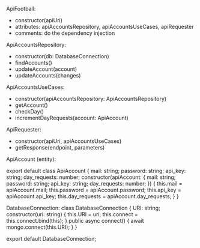 ApiFootball:

- constructor(apiUri)
- attributes: apiAccountsRepository, apiAccountsUseCases, apiRequester
- comments: do the dependency injection

ApiAccountsRepository:

- constructor(db: DatabaseConnection)
- findAccounts()
- updateAccount(account)
- updateAccounts(changes)

ApiAccountsUseCases:

- constructor(apiAccountsRepository: ApiAccountsRepository)
- getAccount()
- checkDay()
- incrementDayRequests(account: ApiAccount)

ApiRequester:

- constructor(apiUri, apiAccountsUseCases)
- getResponse(endpoint, parameters)

ApiAccount (entity):

export default class ApiAccount {
mail: string;
password: string;
api_key: string;
day_requests: number;
constructor(apiAccount: {
mail: string;
password: string;
api_key: string;
day_requests: number;
}) {
this.mail = apiAccount.mail;
this.password = apiAccount.password;
this.api_key = apiAccount.api_key;
this.day_requests = apiAccount.day_requests;
}
}

DatabaseConnection:
class DatabaseConnection {
URI: string;
constructor(uri: string) {
this.URI = uri;
this.connect = this.connect.bind(this);
}
public async connect() {
await mongo.connect(this.URI);
}
}

export default DatabaseConnection;
